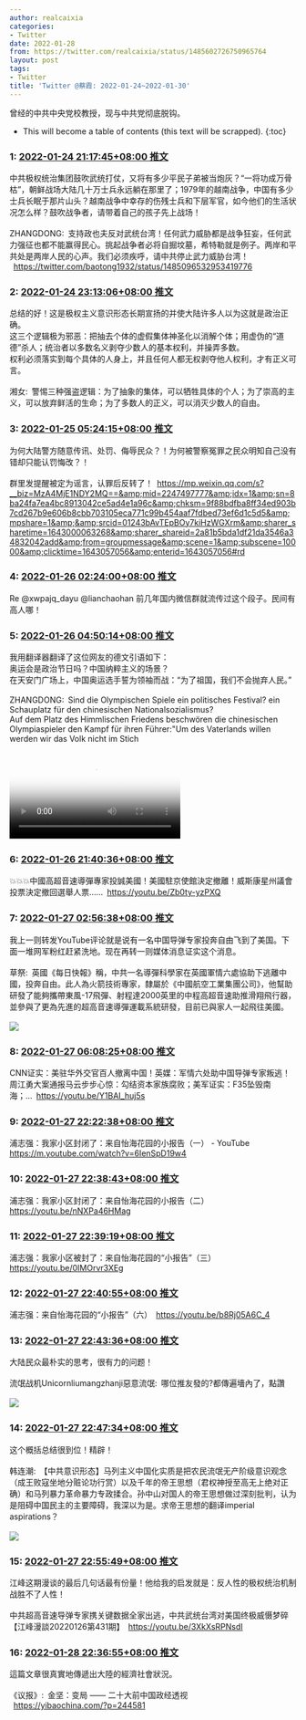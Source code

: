 ```yaml
---
author: realcaixia
categories:
- Twitter
date: 2022-01-28
from: https://twitter.com/realcaixia/status/1485602726750965764
layout: post
tags:
- Twitter
title: 'Twitter @蔡霞: 2022-01-24~2022-01-30'
---
```


曾经的中共中央党校教授，现与中共党彻底脱钩。 

* This will become a table of contents (this text will be scrapped).
{:toc}

### 1: [2022-01-24 21:17:45+08:00 推文](https://twitter.com/realcaixia/status/1485602726750965764)

中共极权统治集团鼓吹武统打仗，又将有多少平民子弟被当炮灰？“一将功成万骨枯”，朝鲜战场大陆几十万士兵永远躺在那里了；1979年的越南战争，中国有多少士兵长眠于那片山头？越南战争中幸存的伤残士兵和下层军官，如今他们的生活状况怎么样？鼓吹战争者，请带着自己的孩子先上战场！<br><br>ZHANGDONG: 支持政也夫反对武统台湾！任何武力威胁都是战争狂妄，任何武力强征也都不能赢得民心。挑起战争者必将自掘坟墓，希特勒就是例子。两岸和平共处是两岸人民的心声。我们必须疾呼，请中共停止武力威胁台湾！<br> <a href="https://twitter.com/baotong1932/status/1485096532953419776" target="_blank" rel="noopener noreferrer">https://twitter.com/baotong1932/status/1485096532953419776</a>

### 2: [2022-01-24 23:13:06+08:00 推文](https://twitter.com/realcaixia/status/1485631754283237376)

总结的好！这是极权主义意识形态长期宣扬的并使大陆许多人以为这就是政治正确。<br>这三个逻辑极为邪恶：把抽去个体的虚假集体神圣化以消解个体；用虚伪的“道德”杀人；统治者以多数名义剥夺少数人的基本权利，并操弄多数。<br>权利必须落实到每个具体的人身上，并且任何人都无权剥夺他人权利，才有正义可言。<br><br>湘女: 警惕三种强盗逻辑：为了抽象的集体，可以牺牲具体的个人；为了崇高的主义，可以放弃鲜活的生命；为了多数人的正义，可以消灭少数人的自由。<br>

### 3: [2022-01-25 05:24:15+08:00 推文](https://twitter.com/realcaixia/status/1485725155729068034)

为何大陆警方随意传讯、处罚、侮辱民众？！为何被警察冤罪之民众明知自己没有错却只能认罚悔改？！<br><br>群里发提醒被定为谣言，认罪后反转了！ <a href="https://mp.weixin.qq.com/s?__biz=MzA4MjE1NDY2MQ==&amp;mid=2247497777&amp;idx=1&amp;sn=8ba24fa7ea4bc8913042ce5ad4e1a96c&amp;chksm=9f88bdfba8ff34ed903b7cd267b9e606b8cbb703105eca771c99b454aaf7fdbed73ef6d1c5d5&amp;mpshare=1&amp;&amp;srcid=01243bAvTEpBOy7kiHzWGXrm&amp;sharer_sharetime=1643000063268&amp;sharer_shareid=2a81b5bda1df21da3546a34832042add&amp;from=groupmessage&amp;scene=1&amp;subscene=10000&amp;clicktime=1643057056&amp;enterid=1643057056#rd" target="_blank" rel="noopener noreferrer">https://mp.weixin.qq.com/s?__biz=MzA4MjE1NDY2MQ==&amp;mid=2247497777&amp;idx=1&amp;sn=8ba24fa7ea4bc8913042ce5ad4e1a96c&amp;chksm=9f88bdfba8ff34ed903b7cd267b9e606b8cbb703105eca771c99b454aaf7fdbed73ef6d1c5d5&amp;mpshare=1&amp;&amp;srcid=01243bAvTEpBOy7kiHzWGXrm&amp;sharer_sharetime=1643000063268&amp;sharer_shareid=2a81b5bda1df21da3546a34832042add&amp;from=groupmessage&amp;scene=1&amp;subscene=10000&amp;clicktime=1643057056&amp;enterid=1643057056#rd</a>

### 4: [2022-01-26 02:24:00+08:00 推文](https://twitter.com/realcaixia/status/1486042182482108416)

Re @xwpajq_dayu @lianchaohan 前几年国内微信群就流传过这个段子。民间有高人哪！

### 5: [2022-01-26 04:50:14+08:00 推文](https://twitter.com/realcaixia/status/1486078984173535241)

我用翻译器翻译了这位网友的德文引语如下：<br>奥运会是政治节日吗？中国纳粹主义的场景？<br>在天安门广场上，中国奥运选手誓为领袖而战：“为了祖国，我们不会抛弃人民。”<br><br>ZHANGDONG: Sind die Olympischen Spiele ein politisches Festival? ein Schauplatz für den chinesischen Nationalsozialismus?<br>Auf dem Platz des Himmlischen Friedens beschwören die chinesischen Olympiaspieler den Kampf für ihren Führer:"Um des Vaterlands willen werden wir das Volk nicht im Stich<br><br><video src="https://video.twimg.com/ext_tw_video/1486072903712002048/pu/vid/864x486/8qBpkOHKyJXaZGjP.mp4?tag=12" controls="controls" poster="https://pbs.twimg.com/ext_tw_video_thumb/1486072903712002048/pu/img/gN_4XA84aNvf_PDE.jpg"></video>

### 6: [2022-01-26 21:40:36+08:00 推文](https://twitter.com/realcaixia/status/1486333250490540032)

💥💥💥中國高超音速導彈專家投誠美國！美國駐京使館決定撤離！威斯康星州議會投票決定撤回選舉人票…… <a href="https://youtu.be/Zb0ty-yzPXQ" target="_blank" rel="noopener noreferrer">https://youtu.be/Zb0ty-yzPXQ</a>

### 7: [2022-01-27 02:56:38+08:00 推文](https://twitter.com/realcaixia/status/1486412784099282953)

我上一则转发YouTube评论就是说有一名中国导弹专家投奔自由飞到了美国。下面一堆网军粉红赶紧洗地。现在再转一则媒体消息证实这个消息。<br><br>草祭: 英國《每日快報》稱，中共一名導彈科學家在英國軍情六處協助下逃離中國，投奔自由。此人為火箭技術專家，隸屬於《中國航空工業集團公司》，他幫助研發了能夠攜帶東風-17飛彈、射程達2000英里的中程高超音速助推滑翔飛行器，並參與了更為先進的超高音速導彈運載系統研發，目前已與家人一起飛往美國。<br><br><img style="" src="https://pbs.twimg.com/media/FKAYNQcaUAAxb2o?format=jpg&amp;name=orig" referrerpolicy="no-referrer">

### 8: [2022-01-27 06:08:25+08:00 推文](https://twitter.com/realcaixia/status/1486461047443701765)

CNN证实：美驻华外交官百人撤离中国！英媒：军情六处助中国导弹专家叛逃！周江勇大案通报马云步步心惊：勾结资本家族腐败；美军证实：F35坠毁南海；... <a href="https://youtu.be/Y1BAI_huj5s" target="_blank" rel="noopener noreferrer">https://youtu.be/Y1BAI_huj5s</a>

### 9: [2022-01-27 22:22:38+08:00 推文](https://twitter.com/realcaixia/status/1486706217418465280)

浦志强：我家小区封闭了：来自怡海花园的小报告（一） - YouTube <a href="https://m.youtube.com/watch?v=6IenSpD19w4" target="_blank" rel="noopener noreferrer">https://m.youtube.com/watch?v=6IenSpD19w4</a>

### 10: [2022-01-27 22:38:43+08:00 推文](https://twitter.com/realcaixia/status/1486710262992306184)

浦志强：我家小区封闭了：来自怡海花园的小报告（二） <a href="https://youtu.be/nNXPa46HMag" target="_blank" rel="noopener noreferrer">https://youtu.be/nNXPa46HMag</a>

### 11: [2022-01-27 22:39:19+08:00 推文](https://twitter.com/realcaixia/status/1486710417049014274)

浦志强：我家小区被封了：来自怡海花园的“小报告”（三） <a href="https://youtu.be/0IMOrvr3XEg" target="_blank" rel="noopener noreferrer">https://youtu.be/0IMOrvr3XEg</a>

### 12: [2022-01-27 22:40:55+08:00 推文](https://twitter.com/realcaixia/status/1486710819765338116)

浦志强：来自怡海花园的“小报告”（六） <a href="https://youtu.be/b8Rj05A6C_4" target="_blank" rel="noopener noreferrer">https://youtu.be/b8Rj05A6C_4</a>

### 13: [2022-01-27 22:43:36+08:00 推文](https://twitter.com/realcaixia/status/1486711495610093569)

大陆民众最朴实的思考，很有力的问题！<br><br>流氓战机Unicornliumangzhanji惡意流氓: 哪位推友發的?都傳遍墻內了，點讚<br><br><img style="" src="https://pbs.twimg.com/media/FKAsEEqaUAMqExD?format=jpg&amp;name=orig" referrerpolicy="no-referrer">

### 14: [2022-01-27 22:47:34+08:00 推文](https://twitter.com/realcaixia/status/1486712491769958416)

这个概括总结很到位！精辟！<br><br>韩连潮: 【中共意识形态】马列主义中国化实质是把农民流氓无产阶级意识观念（成王败寇坐地分赃论功行赏）以及千年的帝王思想（君权神授至高无上绝对正确）和马列暴力革命暴力专政揉合。孙中山对国人的帝王思想做过深刻批判，认为是阻碍中国民主的主要障碍，我深以为是。求帝王思想的翻译imperial aspirations？<br><br><img style="" src="https://pbs.twimg.com/media/FKHTBG4UYAAaqxE?format=jpg&amp;name=orig" referrerpolicy="no-referrer">

### 15: [2022-01-27 22:55:49+08:00 推文](https://twitter.com/realcaixia/status/1486714567317069841)

江峰这期漫谈的最后几句话最有份量！他给我的启发就是：反人性的极权统治机制战胜不了人性！<br><br>中共超高音速导弹专家携关键数据全家出逃，中共武统台湾对美国终极威慑梦碎【江峰漫談20220126第431期】 <a href="https://youtu.be/3XkXsRPNsdI" target="_blank" rel="noopener noreferrer">https://youtu.be/3XkXsRPNsdI</a>

### 16: [2022-01-28 22:36:55+08:00 推文](https://twitter.com/realcaixia/status/1487072198103900160)

這篇文章很真實地傳遞出大陸的經濟社會狀況。<br><br>《议报》: 金坚：变局 —— 二十大前中国政经透视<br> <a href="https://yibaochina.com/?p=244581" target="_blank" rel="noopener noreferrer">https://yibaochina.com/?p=244581</a>

